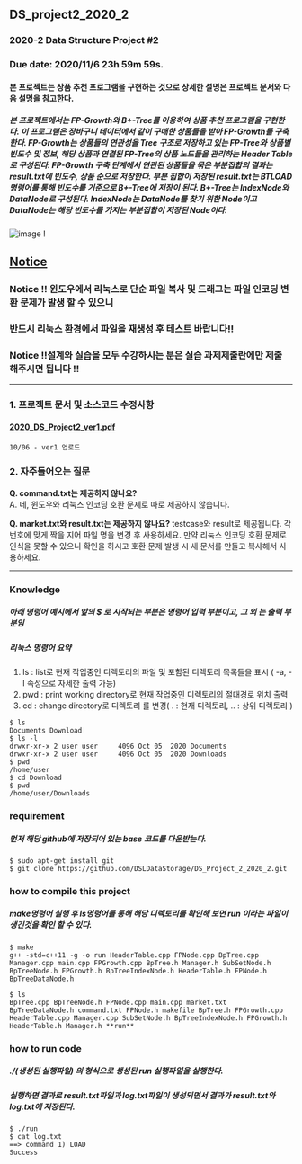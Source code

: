 ## DS_project2_2020_2
### 2020-2 Data Structure Project #2

### Due date: 2020/11/6 23h 59m 59s.

#### 본 프로젝트는 상품 추천 프로그램을 구현하는 것으로 상세한 설명은 프로젝트 문서와 다음 설명을 참고한다.
##### 본 프로젝트에서는 FP-Growth와 B+-Tree를 이용하여 상품 추천 프로그램을 구현한다. 이 프로그램은 장바구니 데이터에서 같이 구매한 상품들을 받아 FP-Growth를 구축한다. FP-Growth는 상품들의 연관성을 Tree 구조로 저장하고 있는 FP-Tree와 상품별 빈도수 및 정보, 해당 상품과 연결된 FP-Tree의 상품 노드들을 관리하는 Header Table로 구성된다. FP-Growth 구축 단계에서 연관된 상품들을 묶은 부분집합의 결과는 result.txt에 빈도수, 상품 순으로 저장한다. 부분 집합이 저장된 result.txt는 BTLOAD 명령어를 통해 빈도수를 기준으로 B+-Tree에 저장이 된다. B+-Tree는 IndexNode와 DataNode로 구성된다. IndexNode는 DataNode를 찾기 위한 Node이고 DataNode는 해당 빈도수를 가지는 부분집합이 저장된 Node이다.

![image](https://user-images.githubusercontent.com/50433145/95054462-de08b480-072c-11eb-9f9f-790df58caee5.JPG)
!

## <u>**Notice**</u>
### Notice !! 윈도우에서 리눅스로 단순 파일 복사 및 드래그는 파일 인코딩 변환 문제가 발생 할 수 있으니 
### 반드시 리눅스 환경에서 파일을 재생성 후 테스트 바랍니다!!
### Notice !!설계와 실습을 모두 수강하시는 분은 실습 과제제출란에만 제출 해주시면 됩니다 !!
--------------------------




### 1. 프로젝트 문서 및 소스코드 수정사항

#### [2020_DS_Project2_ver1.pdf](https://github.com/DSLDataStorage/DS_Project_2_2020_2/files/5326123/2020_DS_Project2_ver1.pdf)

```
10/06 - ver1 업로드
```


### 2. 자주들어오는 질문 

**Q. command.txt는 제공하지 않나요?**  
A. 네, 윈도우와 리눅스 인코딩 호환 문제로 따로 제공하지 않습니다.  

**Q. market.txt와 result.txt는 제공하지 않나요?**
testcase와 result로 제공됩니다. 각 번호에 맞게 짝을 지어 파일 명을 변경 후 사용하세요.
만약 리눅스 인코딩 호환 문제로 인식을 못할 수 있으니 확인을 하시고 호환 문제 발생 시 새 문서를 만들고 복사해서 사용하세요.

--------------------------
### Knowledge 
##### 아래 명령어 예시에서 앞의 $ 로 시작되는 부분은 명령어 입력 부분이고, 그 외 는 출력 부분임
##### 리눅스 명령어 요약
1. ls  :  list로 현재 작업중인 디렉토리의 파일 및 포함된 디렉토리 목록들을 표시 ( -a, -l 속성으로 자세한 출력 가능)
2. pwd  :  print working directory로 현재 작업중인 디렉토리의 절대경로 위치 출력
3. cd  : change directory로 디렉토리 를 변경( . : 현재 디렉토리, .. : 상위 디렉토리 ) 
```
$ ls
Documents Download
$ ls -l
drwxr-xr-x 2 user user     4096 Oct 05  2020 Documents
drwxr-xr-x 2 user user     4096 Oct 05  2020 Downloads
$ pwd
/home/user
$ cd Download
$ pwd
/home/user/Downloads
```

### requirement
##### 먼저 해당 github에 저장되어 있는 base 코드를 다운받는다.
```
$ sudo apt-get install git
$ git clone https://github.com/DSLDataStorage/DS_Project_2_2020_2.git
```

### how to compile this project
##### make명령어 실행 후 ls명령어를 통해 해당 디렉토리를 확인해 보면 run 이라는 파일이 생긴것을 확인 할 수 있다. 
```
$ make
g++ -std=c++11 -g -o run HeaderTable.cpp FPNode.cpp BpTree.cpp Manager.cpp main.cpp FPGrowth.cpp BpTree.h Manager.h SubSetNode.h BpTreeNode.h FPGrowth.h BpTreeIndexNode.h HeaderTable.h FPNode.h BpTreeDataNode.h

$ ls
BpTree.cpp BpTreeNode.h FPNode.cpp main.cpp market.txt BpTreeDataNode.h command.txt FPNode.h makefile BpTree.h FPGrowth.cpp HeaderTable.cpp Manager.cpp SubSetNode.h BpTreeIndexNode.h FPGrowth.h HeaderTable.h Manager.h **run**
```
### how to run code
##### ./(생성된 실행파일) 의 형식으로 생성된 run 실행파일을 실행한다.
##### 실행하면 결과로 result.txt파일과 log.txt파일이 생성되면서 결과가 result.txt와 log.txt에 저장된다. 
```
$ ./run
$ cat log.txt
==> command 1) LOAD
Success
```
